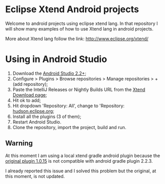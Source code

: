 Eclipse Xtend Android projects
===================

Welcome to android projects using eclipse xtend lang. In that repository I will show many examples of how to use Xtend lang in android projects.

More about Xtend lang follow the link: http://www.eclipse.org/xtend/


Using in Android Studio
=======================

1. Download the [Android Studio 2.2+](http://tools.android.com/download/studio/stable);
2. Configure > Plugins > Browse repositories > Manage repositories > + (add repository);
3. Paste the IntelliJ Releases or Nightly Builds URL from the [Xtend Download page](http://www.eclipse.org/xtend/download.html);
4. Hit ok to add;
5. Hit dropdown 'Repository: All', change to 'Repository: [hudson.eclipse.org](https://hudson.eclipse.org/xtext/job/xtext-intellij/lastSuccessfulBuild/artifact/git-repo/intellij/build/ideaRepository/updatePlugins.xml);
6. Install all the plugins (3 of them);
7. Restart Android Studio.
8. Clone the repository, import the project, build and run.


Warning
-------------

At this moment I am using a local xtend gradle android plugin because the [original plugin 1.0.15](https://github.com/xtext/xtext-gradle-plugin) is not compatible with android gradle plugin 2.2.3.

I already reported this issue and I solved this problem but the original, at this moment, is not updated.
